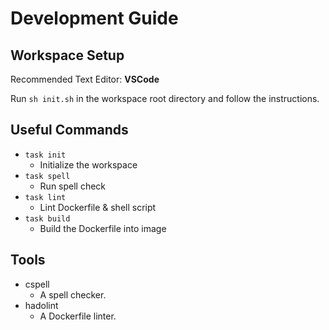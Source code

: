 # Development Guide

## Workspace Setup

Recommended Text Editor: **VSCode**

Run `sh init.sh` in the workspace root directory and follow the instructions.

## Useful Commands

- `task init`
  - Initialize the workspace
- `task spell`
  - Run spell check
- `task lint`
  - Lint Dockerfile & shell script
- `task build`
  - Build the Dockerfile into image

## Tools

- cspell
  - A spell checker.
- hadolint
  - A Dockerfile linter.
